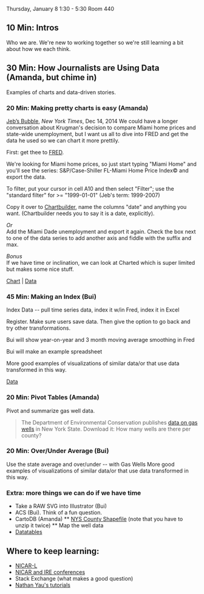 Thursday, January 8
1:30 - 5:30
Room 440

## 10 Min: Intros 
Who we are. We're new to working together so we're still learning a bit about how we each think.

## 30 Min: How Journalists are Using Data (Amanda, but chime in)
Examples of charts and data-driven stories. 

### 20 Min: Making pretty charts is easy (Amanda)

[Jeb’s Bubble](http://krugman.blogs.nytimes.com/2014/12/17/jebs-bubble/), *New York Times*, Dec 14, 2014
We could have a longer conversation about Krugman's decision to compare Miami home prices and state-wide unemployment, but I want us all to dive into FRED and get the data he used so we can chart it more prettily. 

First: get thee to [FRED](http://research.stlouisfed.org/fred2/graph/).

We're looking for Miami home prices, so just start typing "Miami Home" and you'll see the series: S&P/Case-Shiller FL-Miami Home Price Index© and export the data. 

To filter, put your cursor in cell A10 and then select "Filter"; use the "standard filter" for >= "1999-01-01" (Jeb's term: 1999-2007)

Copy it over to [Chartbuilder](http://quartz.github.io/Chartbuilder/), name the columns "date" and anything you want. (Chartbuilder needs you to say it is a date, explicitly). 

*Or*   
Add the Miami Dade unemployment and export it again. Check the box next to one of the data series to add another axis and fiddle with the suffix and max. 

*Bonus*  
If we have time or inclination, we can look at Charted which is super limited but makes some nice stuff. 

[Chart](http://www.charted.co/?{%22dataUrl%22%3A%22https%3A%2F%2Fraw.githubusercontent.com%2Famandabee%2Fworkshops%2Fmaster%2F2015%2FRavitch%2Fdata%2Ffred_miami_example.csv%22%2C%22seriesNames%22%3A{%220%22%3A%22%20S%20%26%20P%20Case-Shiller%20FL-Miami%20Home%20Price%20Index%22%2C%221%22%3A%22%20Miami-Dade%20Unemployment%22}%2C%22charts%22%3A[{%22type%22%3A%22line%22%2C%22title%22%3A%22Just%20a%20Bubble%3F%22%2C%22note%22%3A%22As%20home%20prices%20fell%2C%20jobs%20in%20Miami-Dade%20began%20drying%20up.%20Without%20the%20housing%20bubble%2C%20unemployment%20climbed%20right%20out%20of%20those%20record%20lows.%20http%3A%2F%2Fkrugman.blogs.nytimes.com%2F2014%2F12%2F17%2Fjebs-bubble%2F%22}%2C{%22type%22%3A%22line%22%2C%22title%22%3A%22%20%22%2C%22series%22%3A[1]}]}) | [Data](https://raw.githubusercontent.com/amandabee/workshops/master/2015/Ravitch/data/fred_miami_example.csv)


### 45 Min: Making an Index (Bui) 
Index Data -- pull time series data, index it w/in Fred, index it in Excel

Register. Make sure users save data. Then give the option to go back and
try other transformations.

Bui will show year-on-year and 3 month moving average smoothing in Fred

Bui will make an example spreadsheet

More good examples of visualizations of similar data/or that use data transformed in this way.

[Data](https://www.dropbox.com/s/rhxcmokoxfcgvyg/wisconsin-revenues.xlsx)

### 20 Min: Pivot Tables (Amanda)
Pivot and summarize gas well data. 

> The Department of Environmental Conservation publishes [data on gas wells](http://www.dec.ny.gov/energy/1603.html) in New York State. Download it: How many wells are there per county? 


### 20 Min: Over/Under Average (Bui)
Use the state average and over/under -- with Gas Wells
More good examples of visualizations of similar data/or that use data transformed in this way.

### Extra: more things we can do if we have time
+ Take a RAW SVG into Illustrator (Bui)
+ ACS (Bui). Think of a fun question. 
+ CartoDB (Amanda)
** [NYS County Shapefile](http://cugir.mannlib.cornell.edu/bucketinfo.jsp?id=7865) (note that you have to unzip it twice)
** Map the well data
+ [Datatables](https://github.com/amandabee/cunyjdata/blob/22ba0ce3c52cc91d0e8cab817c9d69f830049d54/lecture%20notes/showyourwork.md)


## Where to keep learning:
+ [NICAR-L](http://www.ire.org/resource-center/listservs/subscribe-nicar-l/)
+ [NICAR and IRE conferences](http://ire.org/conferences/)
+ Stack Exchange (what makes a good question)
+ [Nathan Yau's tutorials](http://flowingdata.com/)

